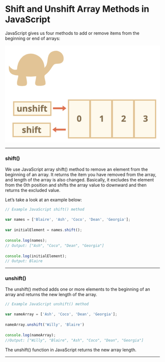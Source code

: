 # Shift and Unshift Array Methods in JavaScript
JavaScript gives us four methods to add or remove items from the beginning or end of arrays:

![shift and unshift Array Method](/img/arrays-shift-unshift.png)

***

### shift()
We use JavaScript array shift() method to remove an element from the beginning of an array. It returns the item you have removed from the array, and length of the array is also changed. Basically, it excludes the element from the 0th position and shifts the array value to downward and then returns the excluded value.

Let’s take a look at an example below:

```js
// Example JavaScript shift() method

var names = ['Blaire', 'Ash', 'Coco', 'Dean', 'Georgia'];

var initialElement = names.shift();

console.log(names);
// Output: ["Ash", "Coco", "Dean", "Georgia"]

console.log(initialElement);
// Output: Blaire
```

***

### unshift()
The unshift() method adds one or more elements to the beginning of an array and returns the new length of the array.

```js
// Example JavaScript unshift() method

var nameArray = ['Ash', 'Coco', 'Dean', 'Georgia'];

nameArray.unshift('Willy', 'Blaire')

console.log(nameArray);
//Output: ["Willy", "Blaire", "Ash", "Coco", "Dean", "Georgia"]
```

The unshift() function in JavaScript returns the new array length.

***
